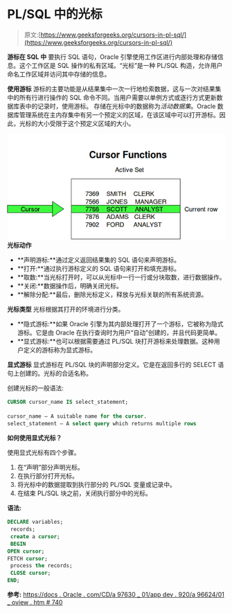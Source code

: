 # PL/SQL 中的光标

> 原文:[https://www.geeksforgeeks.org/cursors-in-pl-sql/](https://www.geeksforgeeks.org/cursors-in-pl-sql/)

**游标在 SQL 中**
要执行 SQL 语句，Oracle 引擎使用工作区进行内部处理和存储信息。这个工作区是 SQL 操作的私有区域。“光标”是一种 PL/SQL 构造，允许用户命名工作区域并访问其中存储的信息。

**使用游标**
游标的主要功能是从结果集中一次一行地检索数据，这与一次对结果集中的所有行进行操作的 SQL 命令不同。当用户需要以单例方式或逐行方式更新数据库表中的记录时，使用游标。
存储在光标中的数据称为*活动数据集*。Oracle 数据库管理系统在主内存集中有另一个预定义的区域，在该区域中可以打开游标。因此，光标的大小受限于这个预定义区域的大小。

![](img/c5183024b5078f5cb31e0d6c1e72d18b.png)
**光标动作**

*   **声明游标:**通过定义返回结果集的 SQL 语句来声明游标。
*   **打开:**通过执行游标定义的 SQL 语句来打开和填充游标。
*   **取数:**当光标打开时，可以从光标中一行一行或分块取数，进行数据操作。
*   **关闭:**数据操作后，明确关闭光标。
*   **解除分配:**最后，删除光标定义，释放与光标关联的所有系统资源。

**光标类型**
光标根据其打开的环境进行分类。

*   **隐式游标:**如果 Oracle 引擎为其内部处理打开了一个游标，它被称为隐式游标。它是由 Oracle 在执行查询时为用户“自动”创建的，并且代码更简单。
*   **显式游标:**也可以根据需要通过 PL/SQL 块打开游标来处理数据。这种用户定义的游标称为显式游标。

**显式游标**
显式游标在 PL/SQL 块的声明部分定义。它是在返回多行的 SELECT 语句上创建的。光标的合适名称。

创建光标的一般语法:

```sql
CURSOR cursor_name IS select_statement;

cursor_name – A suitable name for the cursor.
select_statement – A select query which returns multiple rows
```

**如何使用显式光标？**

使用显式光标有四个步骤。

1.  在“声明”部分声明光标。
2.  在执行部分打开光标。
3.  将光标中的数据提取到执行部分的 PL/SQL 变量或记录中。
4.  在结束 PL/SQL 块之前，关闭执行部分中的光标。

**语法:**

```sql
DECLARE variables;
 records;
 create a cursor;
 BEGIN 
OPEN cursor; 
FETCH cursor;
 process the records;
 CLOSE cursor; 
END;

```

**参考:**
[https://docs . Oracle . com/CD/a 97630 _ 01/app dev . 920/a 96624/01 _ oview . htm # 740](https://docs.oracle.com/cd/A97630_01/appdev.920/a96624/01_oview.htm#740)
